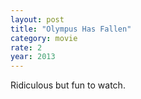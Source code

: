 ```yaml
---
layout: post
title: "Olympus Has Fallen"
category: movie
rate: 2
year: 2013
---
```


Ridiculous but fun to watch.

